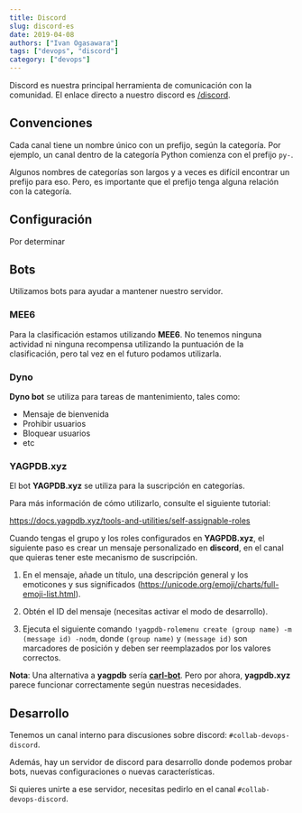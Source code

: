 ```yaml
---
title: Discord
slug: discord-es
date: 2019-04-08
authors: ["Ivan Ogasawara"]
tags: ["devops", "discord"]
category: ["devops"]
---
```


<!-- # [ES] Discord -->

Discord es nuestra principal herramienta de comunicación con la comunidad. El
enlace directo a nuestro discord es
[/discord](/discord).

## Convenciones

Cada canal tiene un nombre único con un prefijo, según la categoría. Por
ejemplo, un canal dentro de la categoría Python comienza con el prefijo `py-`.

Algunos nombres de categorías son largos y a veces es difícil encontrar un
prefijo para eso. Pero, es importante que el prefijo tenga alguna relación con
la categoría.

## Configuración

Por determinar

## Bots

Utilizamos bots para ayudar a mantener nuestro servidor.

### MEE6

Para la clasificación estamos utilizando **MEE6**. No tenemos ninguna actividad
ni ninguna recompensa utilizando la puntuación de la clasificación, pero tal vez
en el futuro podamos utilizarla.

### Dyno

**Dyno bot** se utiliza para tareas de mantenimiento, tales como:

- Mensaje de bienvenida
- Prohibir usuarios
- Bloquear usuarios
- etc

### YAGPDB.xyz

El bot **YAGPDB.xyz** se utiliza para la suscripción en categorías.

Para más información de cómo utilizarlo, consulte el siguiente tutorial:

https://docs.yagpdb.xyz/tools-and-utilities/self-assignable-roles

Cuando tengas el grupo y los roles configurados en **YAGPDB.xyz**, el siguiente
paso es crear un mensaje personalizado en **discord**, en el canal que quieras
tener este mecanismo de suscripción.

1. En el mensaje, añade un título, una descripción general y los emoticones y
   sus significados (https://unicode.org/emoji/charts/full-emoji-list.html).

2. Obtén el ID del mensaje (necesitas activar el modo de desarrollo).

3. Ejecuta el siguiente comando
   `!yagpdb-rolemenu create (group name) -m (message id) -nodm`, donde
   `(group name)` y `(message id)` son marcadores de posición y deben ser
   reemplazados por los valores correctos.

**Nota**: Una alternativa a **yagpdb** sería
[**carl-bot**](https://top.gg/bot/235148962103951360). Pero por ahora,
**yagpdb.xyz** parece funcionar correctamente según nuestras necesidades.

## Desarrollo

Tenemos un canal interno para discusiones sobre discord:
`#collab-devops-discord`.

Además, hay un servidor de discord para desarrollo donde podemos probar bots,
nuevas configuraciones o nuevas características.

Si quieres unirte a ese servidor, necesitas pedirlo en el canal
`#collab-devops-discord`.
